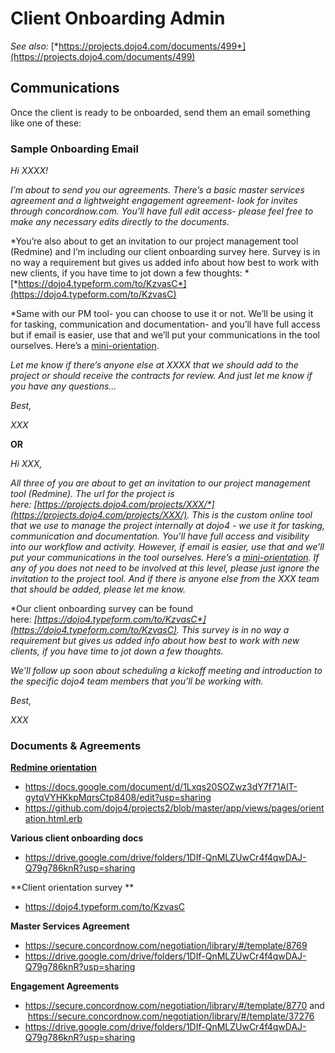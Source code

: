 # Client Onboarding Admin

*See also:*
[*https://projects.dojo4.com/documents/499*](https://projects.dojo4.com/documents/499)

## Communications

Once the client is ready to be onboarded, send them an email something
like one of these:

### Sample Onboarding Email

*Hi XXXX\!*

*I’m about to send you our agreements. There’s a basic master services
agreement and a lightweight engagement agreement- look for invites
through concordnow.com. You’ll have full edit access- please feel free
to make any necessary edits directly to the documents.*

*You’re also about to get an invitation to our project management tool
(Redmine) and I’m including our client onboarding survey here. Survey is
in no way a requirement but gives us added info about how best to work
with new clients, if you have time to jot down a few
thoughts: *[*https://dojo4.typeform.com/to/KzvasC*](https://dojo4.typeform.com/to/KzvasC)

*Same with our PM tool- you can choose to use it or not. We’ll be using
it for tasking, communication and documentation- and you’ll have full
access but if email is easier, use that and we’ll put your
communications in the tool ourselves. Here’s a
[mini-orientation](./client-comms.md).

*Let me know if there’s anyone else at XXXX that we should add to the
project or should receive the contracts for review. And just let me know
if you have any questions...*

*Best,*

*XXX*

**<span class="underline">OR</span>**

*Hi XXX,*

*All three of you are about to get an invitation to our project
management tool (Redmine). The url for the project is
here: *[*https://projects.dojo4.com/projects/XXX/*](https://projects.dojo4.com/projects/XXX/)*.
This is the custom online tool that we use to manage the project
internally at dojo4 - we use it for tasking, communication and
documentation. You’ll have full access and visibility into our workflow
and activity. However, if email is easier, use that and we’ll put your
communications in the tool ourselves. Here’s a
[mini-orientation](./client-comms.md)*.
If any of you does not need to be involved at this level, please just
ignore the invitation to the project tool. And if there is anyone else
from the XXX team that should be added, please let me know.*

*Our client onboarding survey can be found
here: *[*https://dojo4.typeform.com/to/KzvasC*](https://dojo4.typeform.com/to/KzvasC)*.
This survey is in no way a requirement but gives us added info about how
best to work with new clients, if you have time to jot down a few
thoughts.*

*We’ll follow up soon about scheduling a kickoff meeting and
introduction to the specific dojo4 team members that you’ll be working
with.*

*Best,*

*XXX*

### Documents & Agreements

[**Redmine orientation**](./redmine.md)

  - <https://docs.google.com/document/d/1Lxqs20SOZwz3dY7f71AlT-gytqVYHKkpMqrsCtp8408/edit?usp=sharing>
  - <https://github.com/dojo4/projects2/blob/master/app/views/pages/orientation.html.erb>

**Various client onboarding docs**

  - <https://drive.google.com/drive/folders/1DIf-QnMLZUwCr4f4qwDAJ-Q79g786knR?usp=sharing>

**Client orientation survey **

  - <https://dojo4.typeform.com/to/KzvasC>

**Master Services Agreement**

  - <https://secure.concordnow.com/negotiation/library/#/template/8769>
  - <https://drive.google.com/drive/folders/1DIf-QnMLZUwCr4f4qwDAJ-Q79g786knR?usp=sharing>

**Engagement Agreements**

  - <https://secure.concordnow.com/negotiation/library/#/template/8770> and <https://secure.concordnow.com/negotiation/library/#/template/37276>
  - <https://drive.google.com/drive/folders/1DIf-QnMLZUwCr4f4qwDAJ-Q79g786knR?usp=sharing>

  
